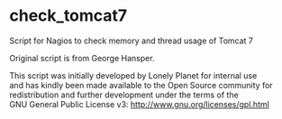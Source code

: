 # check_tomcat7
Script for Nagios to check memory and thread usage of Tomcat 7

Original script is from George Hansper.

This script was initially developed by Lonely Planet for internal use     
and has kindly been made available to the Open Source community for       
redistribution and further development under the terms of the             
GNU General Public License v3: http://www.gnu.org/licenses/gpl.html       

